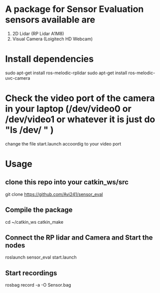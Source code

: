 # A package for Sensor Evaluation sensors available are 

1. 2D Lidar (RP Lidar A1M8)
2. Visual Camera (Loigitech HD Webcam)


# Install dependencies 
sudo apt-get install ros-melodic-rplidar
sudo apt-get install ros-melodic-uvc-camera

# Check the video port of the camera in your laptop (/dev/video0 or /dev/video1 or whatever it is just do "ls /dev/ " )
change the file start.launch accoordig to your video port 

# Usage

## clone this repo into your catkin_ws/src 
git clone https://github.com/Avi241/sensor_eval

## Compile the package
cd ~/catkin_ws
catkin_make

## Connect the RP lidar and Camera and Start the nodes 
roslaunch sensor_eval start.launch

## Start recordings
rosbag record -a -O Sensor.bag

